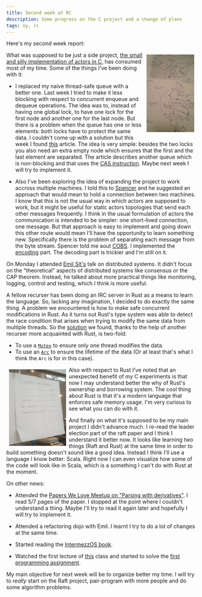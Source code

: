 ```yaml
---
title: Second week at RC
description: Some progress on the C project and a change of plans
tags: ny, rc
---
```


Here's my second week report:

<img src="/images/rc-w2-1.jpg" style="float: right; padding: 0.5em; width: 25%">

What was supposed to be just a side project, [the small and silly implementation of actors in C](https://github.com/miguel-vila/silly-actors/tree/38df74fa704f6f9cc36dda0e2407ecd336fe428e#silly-actors), has consumed most of my time. Some of the things I've been doing with it:

* I replaced my naive thread-safe queue with a better one. Last week I tried to make it less blocking with respect to concurrent enqueue and dequeue operations. The idea was to, instead of having one global lock, to have one lock for the first node and another one for the last node. But there is a problem when the queue has one or less elements: both locks have to protect the same data. I couldn't come up with a solution but this week I found [this](http://www.cs.rochester.edu/~scott/papers/1996_PODC_queues.pdf) article. The idea is very simple: besides the two locks you also need an extra empty node which ensures that the first and the last element are separated. The article describes another queue which is non-blocking and that uses the [CAS instruction](https://en.wikipedia.org/wiki/Compare-and-swap). Maybe next week I will try to implement it.

* Also I've been exploring the idea of expanding the project to work accross multiple machines. I told this to [Spencer](http://ssfrr.com/) and he suggested an approach that would mean to hold a connection between two machines. I know that this is not the usual way in which actors are supposed to work, but it might be useful for static actors topologies that send each other messages frequently. I think in the usual formulation of actors the communication is intended to be simpler: one short-lived connection, one message. But that approach is easy to implement and going down this other route would mean I'll have the opportunity to learn something new. Specifically there is the problem of separating each message from the byte stream. Spencer told me aout [COBS](https://en.wikipedia.org/wiki/Consistent_Overhead_Byte_Stuffing). I implemented the [encoding](https://github.com/miguel-vila/silly-actors/blob/38df74fa704f6f9cc36dda0e2407ecd336fe428e/COBS.c#L5-L30) part. The decoding part is trickier and I'm still on it.

On Monday I attended [Emil Sit's](http://www.emilsit.net/) talk on distributed systems. It didn't focus on the "theoretical" aspects of distributed systems like consensus or the CAP theorem. Instead, he talked about more practical things like monitoring, logging, control and testing, which I think is more useful.

A fellow recurser has been doing an IRC server in Rust as a means to learn the language. So, lacking any imagination, I decided to do exactly the same thing. A problem we encountered is how to make safe concurrent modifications in Rust. As it turns out Rust's type system was able to detect the race condition that arises when trying to modify the same data from multiple threads. So the [solution](https://github.com/miguel-vila/rust-irc/blob/557c27d3c488424feab9ee53f6cf7bae9b817acb/src/main.rs#L63-L69) we found, thanks to the help of another recurser more acquainted with Rust, is two-fold:

* To use a [`Mutex`](https://doc.rust-lang.org/std/sync/struct.Mutex.html) to ensure only one thread modifies the data.
* To use an [`Arc`](https://doc.rust-lang.org/std/sync/struct.Arc.html) to ensure the lifetime of the data (Or at least that's what I think the `Arc` is for in this case).

<img src="/images/rc-w2-2.jpg" style="float: left; padding: 0.5em; width: 30%">

Also with respect to Rust I've noted that an unexpected benefit of my C experiments is that now I may understand better the why of Rust's ownership and borrowing system. The cool thing about Rust is that it's a modern language that enforces safe memory usage. I'm very curious to see what you can do with it.

And finally on what it's supposed to be my main project I didn't advance much. I re-read the leader election part of the raft paper and I think I understand it better now. It looks like learning two things (Raft and Rust) at the same time in order to build something doesn't sound like a good idea. Instead I think I'll use a language I know better: Scala. Right now I can even visualize how some of the code will look like in Scala, which is a something I can't do with Rust at the moment.

On other news:

* Attended the [Papers We Love Meetup on "Parsing with derivatives"](). I read 5/7 pages of the paper. I stopped at the point where I couldn't understand a thing. Maybe I'll try to read it again later and hopefully I will try to implement it.


* Attended a refactoring dojo with Emil. I learnt I try to do a lot of changes at the same time.

* Started reading the [IntermezzOS book](http://intermezzos.github.io/book/).

* Watched the first lecture of [this](http://rust-class.org/) class and started to solve the [first programming assignment](http://rust-class.org/pages/ps1.html).

My main objective for next week will be to organize better my time. I will try to *really* start on the Raft project, pair-program with more people and do some algorithm problems.
